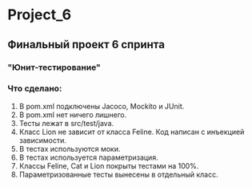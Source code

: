 # Project_6

## Финальный проект 6 спринта

### "Юнит-тестирование"

### Что сделано:
1. В pom.xml подключены Jacoco, Mockito и JUnit.
2. В pom.xml нет ничего лишнего.
3. Тесты лежат в src/test/java.
4. Класс Lion не зависит от класса Feline. Код написан с инъекцией зависимости.
5. В тестах используются моки.
6. В тестах используется параметризация.
7. Классы Feline, Cat и Lion покрыты тестами на 100%. 
8. Параметризованные тесты вынесены в отдельный класс.